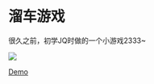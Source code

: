 # 溜车游戏

很久之前，初学JQ时做的一个小游戏2333~

![](https://gitee.com/fintinger/figure-bed/raw/master//images/20210601172204.jpeg)

[Demo](https://www.fintinger.site/extra/oneGame/)
